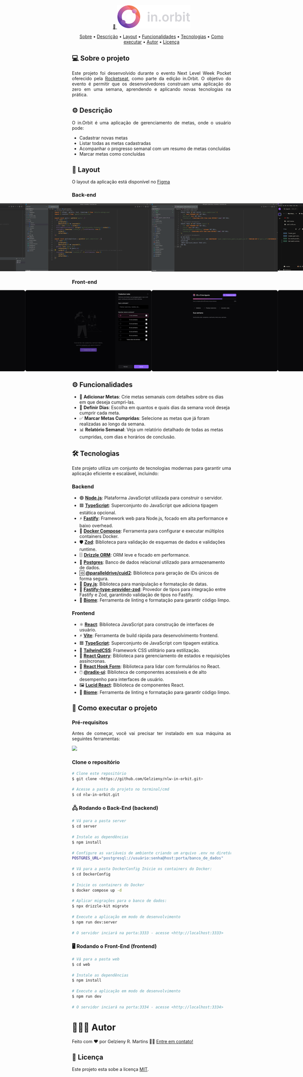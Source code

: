 <p align="center">
  <a href="#">
    🔗 <img src="https://raw.githubusercontent.com/Gelzieny/nlw-in-orbit/f223dd371c284640dad2dc9cf2cd5dbb8db4db72/.github/img/logo.svg"  alt="Logo in.orbit" />
  </a>
</p>

<p align="center">
 <a href="#-sobre-o-projeto">Sobre</a> •
 <a href="#-descricao">Descrição</a> •
 <a href="#-layout">Layout</a> • 
 <a href="#-funcionalidades">Funcionalidades</a> • 
 <a href="#-tecnologias">Tecnologias</a> • 
 <a href="#-como-executar-o-projeto">Como executar</a> • 
 <a href="#-autor">Autor</a> • 
 <a href="#user-content--licença">Licença</a>
</p>


## 💻 Sobre o projeto

<p align="justify">
Este projeto foi desenvolvido durante o evento Next Level Week Pocket oferecido pela <a href="https://app.rocketseat.com.br/">Rocketseat</a>, como parte da edição in.Orbit. 
O objetivo do evento é permitir que os desenvolvedores construam uma aplicação do zero em uma semana, aprendendo e aplicando novas tecnologias na prática.
</p>

## ⚙️ Descrição

<p align="justify">O in.Orbit é uma aplicação de gerenciamento de metas, onde o usuário pode:</p>

  * Cadastrar novas metas
  * Listar todas as metas cadastradas
  * Acompanhar o progresso semanal com um resumo de metas concluídas
  * Marcar metas como concluídas

## 🎨 Layout

O layout da aplicação está disponível no [Figma](https://www.figma.com/design/0Hmz2mBHCHIDBnQW4XGraD/NLW-Pocket-JS-%E2%80%A2-in.orbit-(Community)-(Copy))

### Back-end

<p align="center" style="display: flex; align-items: flex-start; justify-content: center;">
  <img src="https://github.com/Gelzieny/nlw-in-orbit/blob/main/.github/img/lista.png?raw=true" width="400px" alt="tela do vscode com a função que faz uma consulta no banco" />

  <img src="https://github.com/Gelzieny/nlw-in-orbit/blob/main/.github/img/schemadb.png?raw=true" width="400px" alt="tela do vscode com a função com campos do banco de dados em typeScript" />

  <img src="https://github.com/Gelzieny/nlw-in-orbit/blob/main/.github/img/sql.png?raw=true" width="400px" alt="scrit sql" />

  <img src="https://github.com/Gelzieny/nlw-in-orbit/blob/main/.github/img/insominia.png?raw=true" width="400px" alt="Tela do insominia listando todas as atividades" />

</p>

### Front-end

<p align="center" style="display: flex; align-items: flex-start; justify-content: center;">
  <img alt="Tela inicial" title="#TelaInicial" src="https://raw.githubusercontent.com/Gelzieny/nlw-in-orbit/68451ffbfe977ab1819aa7fb9bca49433acaa348/.github/img/Empty.svg" width="400px">

  <img alt="Cadastrar meta" title="#CadastrarMeta" src="https://raw.githubusercontent.com/Gelzieny/nlw-in-orbit/68451ffbfe977ab1819aa7fb9bca49433acaa348/.github/img/Create%20goal.svg" width="400px">

  <img alt="Lista atividades" title="#ListaAtividades" src="https://raw.githubusercontent.com/Gelzieny/nlw-in-orbit/68451ffbfe977ab1819aa7fb9bca49433acaa348/.github/img/Goals%20(empty).svg" width="400px">

  <img alt="Lista de meta" title="#ListaMeta" src="https://raw.githubusercontent.com/Gelzieny/nlw-in-orbit/68451ffbfe977ab1819aa7fb9bca49433acaa348/.github/img/Goals.svg" width="400px">
</p>

## ⚙️ Funcionalidades

- 📝 **Adicionar Metas**: Crie metas semanais com detalhes sobre os dias em que deseja cumpri-las.
- 📅 **Definir Dias**: Escolha em quantos e quais dias da semana você deseja cumprir cada meta.
- ✅ **Marcar Metas Cumpridas**: Selecione as metas que já foram realizadas ao longo da semana.
- 📊 **Relatório Semanal**: Veja um relatório detalhado de todas as metas cumpridas, com dias e horários de conclusão.

## 🛠 Tecnologias

<p align="justify">Este projeto utiliza um conjunto de tecnologias modernas para garantir uma aplicação eficiente e escalável, incluindo:</p>

### Backend
- 🟢 **[Node.js](https://nodejs.org/)**: Plataforma JavaScript utilizada para construir o servidor.
- 🟦 **[TypeScript](https://www.typescriptlang.org/)**: Superconjunto do JavaScript que adiciona tipagem estática opcional.
- ⚡ **[Fastify](https://www.fastify.io/)**: Framework web para Node.js, focado em alta performance e baixo overhead.
- 🐳 **[Docker Compose](https://docs.docker.com/compose/)**: Ferramenta para configurar e executar múltiplos containers Docker.
- 🛡️ **[Zod](https://zod.dev/)**: Biblioteca para validação de esquemas de dados e validações runtime.
- 🗄️ **[Drizzle ORM](https://orm.drizzle.team/)**: ORM leve e focado em performance.
- 🐘 **[Postgres](https://www.postgresql.org/)**: Banco de dados relacional utilizado para armazenamento de dados.
- 🆔 **[@paralleldrive/cuid2](https://github.com/paralleldrive/cuid2)**: Biblioteca para geração de IDs únicos de forma segura.
- 📆 **[Day.js](https://day.js.org/)**: Biblioteca para manipulação e formatação de datas.
- 🔐 **[Fastify-type-provider-zod](https://github.com/fastify/fastify-type-provider-zod)**: Provedor de tipos para integração entre Fastify e Zod, garantindo validação de tipos no Fastify.
- 🌱 **[Biome](https://biomejs.dev/)**: Ferramenta de linting e formatação para garantir código limpo.

### Frontend
- ⚛️ **[React](https://reactjs.org/)**: Biblioteca JavaScript para construção de interfaces de usuário.
- ⚡ **[Vite](https://vitejs.dev/)**: Ferramenta de build rápida para desenvolvimento frontend.
- 🟦 **[TypeScript](https://www.typescriptlang.org/)**: Superconjunto de JavaScript com tipagem estática.
- 🎨 **[TailwindCSS](https://tailwindcss.com/)**: Framework CSS utilitário para estilização.
- 📡 **[React Query](https://tanstack.com/query/v3/)**: Biblioteca para gerenciamento de estados e requisições assíncronas.
- 📝 **[React Hook Form](https://react-hook-form.com/)**: Biblioteca para lidar com formulários no React.
- 🖱️ **[@radix-ui](https://www.radix-ui.com/)**: Biblioteca de componentes acessíveis e de alto desempenho para interfaces de usuário.
- 🖼️ **[Lucid React](https://www.npmjs.com/package/lucid-react)**: Biblioteca de componentes React.
- 🌱 **[Biome](https://biomejs.dev/)**: Ferramenta de linting e formatação para garantir código limpo.


## 🚀 Como executar o projeto

### Pré-requisitos

<p align="justify">Antes de começar, você vai precisar ter instalado em sua máquina as seguintes ferramentas:</p>

<a href="https://skillicons.dev">
  <img src="https://skillicons.dev/icons?i=git,nodejs,docker,vscode" />
</a>

### Clone o repositório

```bash
# Clone este repositório
$ git clone <https://github.com/Gelzieny/nlw-in-orbit.git>

# Acesse a pasta do projeto no terminal/cmd
$ cd nlw-in-orbit.git
```

### 🖧 Rodando o Back-End (backend)

```bash
# Vá para a pasta server
$ cd server

# Instale as dependências
$ npm install

# Configure as variáveis de ambiente criando um arquivo .env no diretório /server com o seguinte conteúdo:
POSTGRES_URL="postgresql://usuário:senha@host:porta/banco_de_dados"

# Vá para a pasta DockerConfig Inicie os containers do Docker:
$ cd DockerConfig

# Inicie os containers do Docker
$ docker compose up -d

# Aplicar migrações para o banco de dados:
$ npx drizzle-kit migrate

# Execute a aplicação em modo de desenvolvimento
$ npm run dev:server

# O servidor inciará na porta:3333 - acesse <http://localhost:3333>
```

### 🖥️ Rodando o Front-End (frontend)

```bash
# Vá para a pasta web
$ cd web

# Instale as dependências
$ npm install

# Execute a aplicação em modo de desenvolvimento
$ npm run dev

# O servidor inciará na porta:3334 - acesse <http://localhost:3334>
```

# 🧑🏻‍💻 Autor

Feito com ❤️ por Gelzieny R. Martins 👋🏽 [Entre em contato!](https://www.linkedin.com/in/gelzieny-r-martins-180551106/)


## 📝 Licença

Este projeto esta sobe a licença [MIT](./LICENSE).
